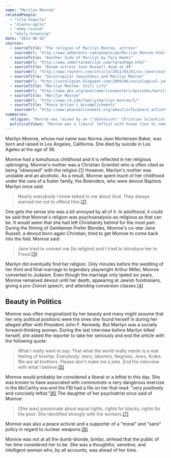 ```yaml
---
name: "Marilyn Monroe"
relatedPeople:
  - "tila-tequila"
  - "dianna-agron"
  - "emmy-rossum"
  - "emily-browning"
date: "2012-06-02"
sources:
  - sourceTitle: "The religion of Marilyn Monroe, actress"
    sourceUrl: "http://www.adherents.com/people/pm/Marilyn_Monroe.html"
  - sourceTitle: "Another Side of Marilyn by Tara Hanks"
    sourceUrl: "http://www.immortalmarilyn.com/TarasPage.html"
  - sourceTitle: "Buxom actress Jane Russell dead at 89"
    sourceUrl: "http://www.reuters.com/article/2011/03/01/us-janerussell-idUSTRE72001620110301"
  - sourceTitle: "Sociological Jewishness and Marilyn Monroe"
    sourceUrl: "http://usreligion.blogspot.com/2009/06/sociological-jewishness-and-marilyn.html"
  - sourceTitle: "Marilyn Monroe: Still Life"
    sourceUrl: "http://www.pbs.org/wnet/americanmasters/episodes/marilyn-monroe/still-life/61/"
  - sourceTitle: "Marilyn Monroe"
    sourceUrl: "http://www.rd.com/family/marilyn-monroe/5/"
  - sourceTitle: "Peace Action's Accomplishments"
    sourceUrl: "http://www.peaceactionwest.org/about/info/peace_action%27s_accomplishments/"
summaries:
  religion: "Monroe was raised by an \"obsessive\" Christian Scientist and a devout Baptist. She rejected it all and converted to Judaism before her marriage to Arthur Miller."
  politicalViews: "Monroe was a liberal leftist with known ties to communists during a time of paranoia. She was a champion of equal rights in a time of segregation and state-sponsored racism. She was anti-nuclear weapons and very socially progressive."
---
```


Marilyn Monroe, whose real name was Norma Jean Mortensen Baker, was born and raised in Los Angeles, California. She died by suicide in Los Ageles at the age of 36.

Monroe had a tumultuous childhood and it is reflected in her religious upbringing. Monroe's mother was a Christian Scientist who is often cited as being "obsessed" with the religion.<a class="source-citation" href="#http%3A%2F%2Fwww.adherents.com%2Fpeople%2Fpm%2FMarilyn_Monroe.html" title="The religion of Marilyn Monroe, actress">[1]</a> However, Marilyn's mother was unstable and an alcoholic. As a result, Monroe spent much of her childhood under the care of a foster family, the Bolenders, who were devout Baptists. Marilyn once said:

>Nearly everybody I knew talked to me about God. They always warned me not to offend Him.<a class="source-citation" href="#http%3A%2F%2Fwww.immortalmarilyn.com%2FTarasPage.html" title="Another Side of Marilyn by Tara Hanks">[2]</a>

One gets the sense she was a bit annoyed by all of it. In adulthood, it could be said that Monroe's religion was psychoanalysis–as religious as that can be. It would seem that she had left Christianity behind for the most part. During the filming of Gentlemen Prefer Blondes, Monroe's co-star Jane Russell, a devout born-again Christian, tried to get Monroe to come back into the fold. Monroe said:

>Jane tried to convert me [to religion] and I tried to introduce her to Freud.<a class="source-citation" href="#http%3A%2F%2Fwww.reuters.com%2Farticle%2F2011%2F03%2F01%2Fus-janerussell-idUSTRE72001620110301" title="Buxom actress Jane Russell dead at 89">[3]</a>

Marilyn did eventually find her religion. Only minutes before the wedding of her third and final marriage to legendary playwright Arthur Miller, Monroe converted to Judaism. Even though the marriage only lasted six years, Monroe remained devout until her death, appearing at Jewish fundraisers, giving a pro-Zionist speech, and attending conversion classes.<a class="source-citation" href="#http%3A%2F%2Fusreligion.blogspot.com%2F2009%2F06%2Fsociological-jewishness-and-marilyn.html" title="Sociological Jewishness and Marilyn Monroe">[4]</a>

## Beauty in Politics

Monroe was often marginalized by her beauty and many might assume that her only political positions were the ones she found herself in during her alleged affair with President John F. Kennedy. But Marilyn was a socially forward-thinking woman. During the last interview before Marilyn killed herself, she asked the reporter to take her seriously and end the article with the following quote:

>What I really want to say: That what the world really needs is a real feeling of kinship. Everybody: stars, laborers, Negroes, Jews, Arabs. We are all brothers. Please don't make me a joke. End the interview with what I believe.<a class="source-citation" href="#http%3A%2F%2Fwww.pbs.org%2Fwnet%2Famericanmasters%2Fepisodes%2Fmarilyn-monroe%2Fstill-life%2F61%2F" title="Marilyn Monroe: Still Life">[5]</a>

Monroe would probably be considered a liberal or a leftist to this day. She was known to have associated with communists–a very dangerous exercise in the McCarthy era–and the FBI had a file on her that read: "very positively and concisely leftist."<a class="source-citation" href="#http%3A%2F%2Fwww.rd.com%2Ffamily%2Fmarilyn-monroe%2F5%2F" title="Marilyn Monroe">[6]</a> The daughter of her psychiatrist once said of Monroe:

>[She was] passionate about equal rights, rights for blacks, rights for the poor. She identified strongly with the workers.<a class="source-citation" href="#http%3A%2F%2Fwww.rd.com%2Ffamily%2Fmarilyn-monroe%2F5%2F" title="Marilyn Monroe">[7]</a>

Monroe was also a peace activist and a supporter of a "moral" and "sane" policy in regard to nuclear weapons.<a class="source-citation" href="#http%3A%2F%2Fwww.peaceactionwest.org%2Fabout%2Finfo%2Fpeace_action%2527s_accomplishments%2F" title="Peace Action&apos;s Accomplishments">[8]</a>

Monroe was not at all the dumb-blonde, bimbo, airhead that the public of her time considered her to be. She was a thoughtful, sensitive, and intelligent woman who, by all accounts, was ahead of her time.